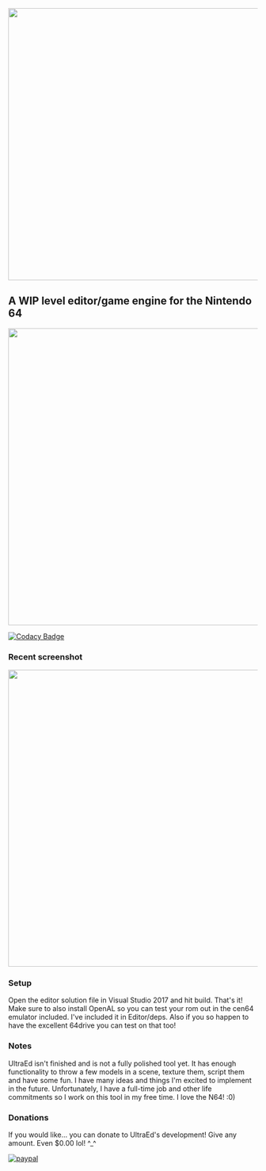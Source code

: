 <img src="https://s3.amazonaws.com/kittypizza/ultraed.png" width="550">

## A WIP level editor/game engine for the Nintendo 64

<img src="https://i.imgur.com/etDiBGp.gif" width="600">

[![Codacy Badge](https://api.codacy.com/project/badge/Grade/f246a65f5b4f480f922a5ed886eb37e8)](https://www.codacy.com/app/deadcast2/UltraEd?utm_source=github.com&amp;utm_medium=referral&amp;utm_content=deadcast2/UltraEd&amp;utm_campaign=Badge_Grade)

### Recent screenshot

<img src="https://i.imgur.com/EXf7exK.png" width="600" />

### Setup

Open the editor solution file in Visual Studio 2017 and hit build. That's it! Make sure to also install OpenAL so you can test your rom out in the cen64 emulator included. I've included it in Editor/deps. Also if you so happen to have the excellent 64drive you can test on that too!

### Notes

UltraEd isn't finished and is not a fully polished tool yet. It has enough functionality to throw a few models in a scene, texture them, script them and have some fun. I have many ideas and things I'm excited to implement in the future. Unfortunately, I have a full-time job and other life commitments so I work on this tool in my free time. I love the N64! :0)

### Donations

If you would like... you can donate to UltraEd's development! Give any amount. Even $0.00 lol! ^_^

[![paypal](https://www.paypalobjects.com/en_US/i/btn/btn_donateCC_LG.gif)](https://www.paypal.com/cgi-bin/webscr?cmd=_s-xclick&hosted_button_id=R25G2EARP89AL)
